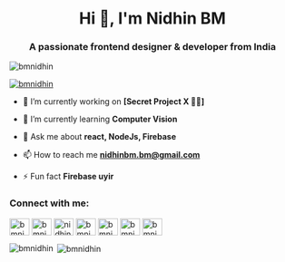 <h1 align="center">Hi 👋, I'm Nidhin BM</h1>
<h3 align="center">A passionate frontend designer & developer from India</h3>

<p align="left"> <img src="https://komarev.com/ghpvc/?username=bmnidhin&label=Profile%20views&color=0e75b6&style=flat"
        alt="bmnidhin" /> </p>

<p align="left"> <a href="https://github.com/ryo-ma/github-profile-trophy"><img
            src="https://github-profile-trophy.vercel.app/?username=bmnidhin&column=7&margin-w=15&margin-h=15" alt="bmnidhin" /></a> </p>

- 🔭 I’m currently working on **[Secret Project X 🐱‍👤]**

- 🌱 I’m currently learning **Computer Vision**

- 💬 Ask me about **react, NodeJs, Firebase**

- 📫 How to reach me **nidhinbm.bm@gmail.com**

- ⚡ Fun fact **Firebase uyir**

<h3 align="left">Connect with me:</h3>
<p align="left" width="100%">
    <a href="https://twitter.com/bmnidhin" target="blank"><img align="center"
            src="https://raw.githubusercontent.com/rahuldkjain/github-profile-readme-generator/master/src/images/icons/Social/twitter.svg"
            alt="bmnidhin" height="30" width="35" /></a>
    <a href="https://linkedin.com/in/bmnidhin" target="blank"><img align="center"
            src="https://raw.githubusercontent.com/rahuldkjain/github-profile-readme-generator/master/src/images/icons/Social/linked-in-alt.svg"
            alt="bmnidhin" height="30" width="35" /></a>
    <a href="https://stackoverflow.com/users/nidhin-bm" target="blank"><img align="center"
            src="https://raw.githubusercontent.com/rahuldkjain/github-profile-readme-generator/master/src/images/icons/Social/stack-overflow.svg"
            alt="nidhin-bm" height="30" width="35" /></a>
    <a href="https://kaggle.com/bmnidhin" target="blank"><img align="center"
            src="https://raw.githubusercontent.com/rahuldkjain/github-profile-readme-generator/master/src/images/icons/Social/kaggle.svg"
            alt="bmnidhin" height="30" width="35" /></a>
    <a href="https://fb.com/bmnidhin" target="blank"><img align="center"
            src="https://raw.githubusercontent.com/rahuldkjain/github-profile-readme-generator/master/src/images/icons/Social/facebook.svg"
            alt="bmnidhin" height="30" width="35" /></a>
    <a href="https://instagram.com/bmnidhin" target="blank"><img align="center"
            src="https://raw.githubusercontent.com/rahuldkjain/github-profile-readme-generator/master/src/images/icons/Social/instagram.svg"
            alt="bmnidhin" height="30" width="35" /></a>
    <a href="https://www.hackerrank.com/bmnidhin" target="blank"><img align="center"
            src="https://raw.githubusercontent.com/rahuldkjain/github-profile-readme-generator/master/src/images/icons/Social/hackerrank.svg"
            alt="bmnidhin" height="30" width="35" /></a>
</p>

<p><img align="left"
        src="https://github-readme-stats.vercel.app/api/top-langs?username=bmnidhin&show_icons=true&locale=en&layout=compact"
        alt="bmnidhin" /></p>

<p>&nbsp;<img align="center"
        src="https://github-readme-stats.vercel.app/api?username=bmnidhin&show_icons=true&locale=en" alt="bmnidhin" />
</p>
